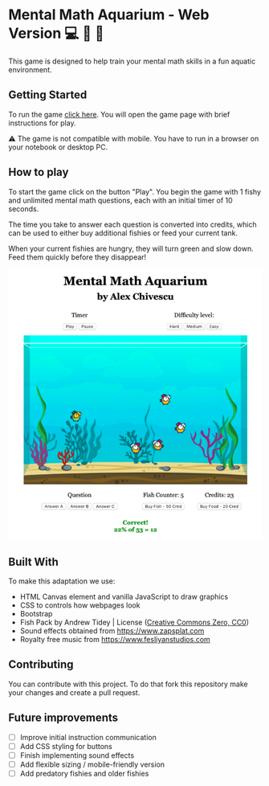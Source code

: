 # Mental Math Aquarium - Web Version :computer: :repeat: :tropical_fish:

This game is designed to help train your mental math skills in a fun aquatic environment.

## Getting Started

To run the game [click here](https://alexchivvy.github.io/mental-math-aquarium/). You will open the game page with brief instructions for play.

:warning: The game is not compatible with mobile. You have to run in a browser on your notebook or desktop PC.

## How to play

To start the game click on the button "Play". You begin the game with 1 fishy and unlimited mental math questions, each with an initial timer of 10 seconds. 

The time you take to answer each question is converted into credits, which can be used to either buy additional fishies or feed your current tank. 

When your current fishies are hungry, they will turn green and slow down. Feed them quickly before they disappear! 

![Game started](ImgPack/ScreenShot2019-12-13at10.22.38AM.png)

## Built With

To make this adaptation we use:

* HTML Canvas element and vanilla JavaScript to draw graphics
* CSS to controls how webpages look
* Bootstrap
* Fish Pack by Andrew Tidey | License (<a href="http://creativecommons.org/publicdomain/zero/1.0/">Creative Commons Zero, CC0</a>)
* Sound effects obtained from https://www.zapsplat.com
* Royalty free music from https://www.fesliyanstudios.com


## Contributing

You can contribute with this project. To do that fork this repository make your changes and create a pull request.
 
## Future improvements

- [ ] Improve initial instruction communication
- [ ] Add CSS styling for buttons 
- [ ] Finish implementing sound effects 
- [ ] Add flexible sizing / mobile-friendly version
- [ ] Add predatory fishies and older fishies